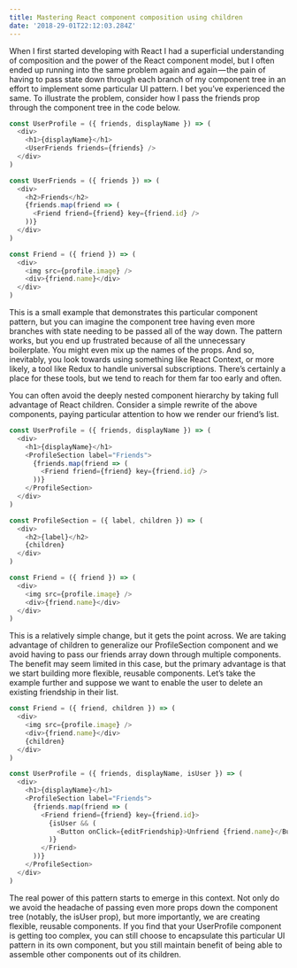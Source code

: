 ```yaml
---
title: Mastering React component composition using children
date: '2018-29-01T22:12:03.284Z'
---
```


When I first started developing with React I had a superficial understanding of composition and the power of the React component model, but I often ended up running into the same problem again and again — the pain of having to pass state down through each branch of my component tree in an effort to implement some particular UI pattern. I bet you’ve experienced the same. To illustrate the problem, consider how I pass the friends prop through the component tree in the code below.

```javascript
const UserProfile = ({ friends, displayName }) => (
  <div>
    <h1>{displayName}</h1>
    <UserFriends friends={friends} />
  </div>
)

const UserFriends = ({ friends }) => (
  <div>
    <h2>Friends</h2>
    {friends.map(friend => (
      <Friend friend={friend} key={friend.id} />
    ))}
  </div>
)

const Friend = ({ friend }) => (
  <div>
    <img src={profile.image} />
    <div>{friend.name}</div>
  </div>
)
```

This is a small example that demonstrates this particular component pattern, but you can imagine the component tree having even more branches with state needing to be passed all of the way down. The pattern works, but you end up frustrated because of all the unnecessary boilerplate. You might even mix up the names of the props. And so, inevitably, you look towards using something like React Context, or more likely, a tool like Redux to handle universal subscriptions. There’s certainly a place for these tools, but we tend to reach for them far too early and often.

You can often avoid the deeply nested component hierarchy by taking full advantage of React children. Consider a simple rewrite of the above components, paying particular attention to how we render our friend’s list.

```javascript
const UserProfile = ({ friends, displayName }) => (
  <div>
    <h1>{displayName}</h1>
    <ProfileSection label="Friends">
      {friends.map(friend => (
        <Friend friend={friend} key={friend.id} />
      ))}
    </ProfileSection>
  </div>
)

const ProfileSection = ({ label, children }) => (
  <div>
    <h2>{label}</h2>
    {children}
  </div>
)

const Friend = ({ friend }) => (
  <div>
    <img src={profile.image} />
    <div>{friend.name}</div>
  </div>
)
```

This is a relatively simple change, but it gets the point across. We are taking advantage of children to generalize our ProfileSection component and we avoid having to pass our friends array down through multiple components. The benefit may seem limited in this case, but the primary advantage is that we start building more flexible, reusable components. Let’s take the example further and suppose we want to enable the user to delete an existing friendship in their list.

```javascript
const Friend = ({ friend, children }) => (
  <div>
    <img src={profile.image} />
    <div>{friend.name}</div>
    {children}
  </div>
)

const UserProfile = ({ friends, displayName, isUser }) => (
  <div>
    <h1>{displayName}</h1>
    <ProfileSection label="Friends">
      {friends.map(friend => (
        <Friend friend={friend} key={friend.id}>
          {isUser && (
            <Button onClick={editFriendship}>Unfriend {friend.name}</Button>
          )}
        </Friend>
      ))}
    </ProfileSection>
  </div>
)
```

The real power of this pattern starts to emerge in this context. Not only do we avoid the headache of passing even more props down the component tree (notably, the isUser prop), but more importantly, we are creating flexible, reusable components. If you find that your UserProfile component is getting too complex, you can still choose to encapsulate this particular UI pattern in its own component, but you still maintain benefit of being able to assemble other components out of its children.
